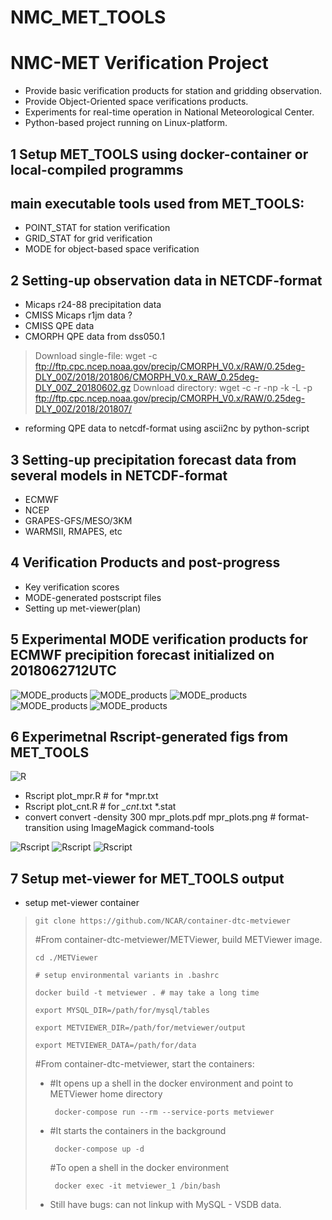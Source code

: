 
# NMC_MET_TOOLS

# NMC-MET Verification Project

- Provide basic verification products for station and gridding observation.
- Provide Object-Oriented space verifications products.
- Experiments for real-time operation in National Meteorological Center.
- Python-based project running on Linux-platform.

## 1  Setup  MET_TOOLS using docker-container or local-compiled programms

## main executable tools used from MET_TOOLS: 
  
- POINT_STAT for station verification  
- GRID_STAT for grid verification
- MODE for object-based space verification  
 
## 2 Setting-up observation data in NETCDF-format

- Micaps r24-88 precipitation data
- CMISS Micaps r1jm data ?
- CMISS QPE data
- CMORPH QPE data from dss050.1
> Download single-file: wget -c ftp://ftp.cpc.ncep.noaa.gov/precip/CMORPH_V0.x/RAW/0.25deg-DLY_00Z/2018/201806/CMORPH_V0.x_RAW_0.25deg-DLY_00Z_20180602.gz
> Download directory: wget -c -r -np -k -L -p ftp://ftp.cpc.ncep.noaa.gov/precip/CMORPH_V0.x/RAW/0.25deg-DLY_00Z/2018/201807/

- reforming QPE data to netcdf-format using ascii2nc by python-script

## 3 Setting-up precipitation forecast data from several models in NETCDF-format

- ECMWF
- NCEP
- GRAPES-GFS/MESO/3KM
- WARMSII, RMAPES, etc

## 4 Verification Products and post-progress

- Key verification scores
- MODE-generated postscript files
- Setting up met-viewer(plan)

## 5 Experimental MODE verification products for ECMWF precipition forecast initialized on 2018062712UTC

![MODE_products](https://github.com/eastwind2000/NMC_MET_TOOLS/blob/master/result/mode_test-0.png)
![MODE_products](https://github.com/eastwind2000/NMC_MET_TOOLS/blob/master/result/mode_test-4.png)
![MODE_products](https://github.com/eastwind2000/NMC_MET_TOOLS/blob/master/result/mode_test-1.png)
![MODE_products](https://github.com/eastwind2000/NMC_MET_TOOLS/blob/master/result/mode_test-2.png)
![MODE_products](https://github.com/eastwind2000/NMC_MET_TOOLS/blob/master/result/mode_test-3.png)

## 6 Experimetnal Rscript-generated figs from MET_TOOLS

![R](https://www.r-project.org/Rlogo.png)
- Rscript plot_mpr.R   # for *mpr.txt 
- Rscript plot_cnt.R   # for *_cnt*.txt *.stat
- convert convert -density 300  mpr_plots.pdf mpr_plots.png  # format-transition using ImageMagick command-tools

![Rscript](https://raw.githubusercontent.com/eastwind2000/NMC_MET_TOOLS/master/R_script/mpr_plots-0.png)
![Rscript](https://raw.githubusercontent.com/eastwind2000/NMC_MET_TOOLS/master/R_script/mpr_plots-1.png)
![Rscript](https://raw.githubusercontent.com/eastwind2000/NMC_MET_TOOLS/master/R_script/mpr_plots-2.png)


## 7 Setup met-viewer for MET_TOOLS output 

- setup met-viewer container

>     git clone https://github.com/NCAR/container-dtc-metviewer
>
> #From container-dtc-metviewer/METViewer, build METViewer image.
>
>     cd ./METViewer
>
>     # setup environmental variants in .bashrc
>
>     docker build -t metviewer . # may take a long time
>
>     export MYSQL_DIR=/path/for/mysql/tables 
>
>     export METVIEWER_DIR=/path/for/metviewer/output 
>
>     export METVIEWER_DATA=/path/for/data
>
> #From container-dtc-metviewer, start the containers:
>
> - #It  opens up a shell in the docker environment and point to METViewer home directory
>
>        docker-compose run --rm --service-ports metviewer
>
> - #It  starts the containers in the background
>
>        docker-compose up -d 
>
>    #To open a shell in the docker environment
>
>        docker exec -it metviewer_1 /bin/bash
> - Still have bugs: can not linkup with MySQL - VSDB data.
> 
